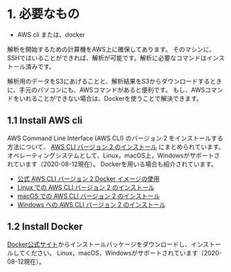 # 1. 必要なもの

- AWS cli または、docker

解析を開始するための計算機をAWS上に確保してあります。
そのマシンに、SSHではいることができれば、解析が可能です。解析に必要なコマンドはインストール済みです。

解析用のデータをS3にあげることと、解析結果をS3からダウンロードするときに、手元のパソコンにも、AWSコマンドがあると便利です。
もし、AWSコマンドをいれることができない場合は、Dockerを使うことで解決できます。


## 1.1 Install AWS cli
AWS Command Line Interface (AWS CLI) のバージョン 2 をインストールする方法について、
[AWS CLI バージョン 2 のインストール](https://docs.aws.amazon.com/ja_jp/cli/latest/userguide/install-cliv2.html) にまとめられています。
オペレーティングシステムとして、Linux，macOS上，Windowsがサポートされています（2020-08-12現在）。
Dockerを用いる場合も紹介されています。
- [公式 AWS CLI バージョン 2 Docker イメージの使用](https://docs.aws.amazon.com/ja_jp/cli/latest/userguide/install-cliv2-docker.html)
- [Linux での AWS CLI バージョン 2 のインストール](https://docs.aws.amazon.com/ja_jp/cli/latest/userguide/install-cliv2-linux.html)
- [macOS での AWS CLI バージョン 2 のインストール](https://docs.aws.amazon.com/ja_jp/cli/latest/userguide/install-cliv2-mac.html)
- [Windows への AWS CLI バージョン 2 のインストール](https://docs.aws.amazon.com/ja_jp/cli/latest/userguide/install-cliv2-windows.html)

## 1.2 Install Docker
[Docker公式サイト](https://docs.docker.com/get-docker/)からインストールパッケージをダウンロードし、インストールしてください。
Linux，macOS，Windowsがサポートされています（2020-08-12現在）。

